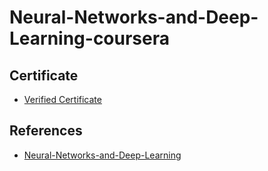 # Neural-Networks-and-Deep-Learning-coursera
## Certificate
* [Verified Certificate](https://www.coursera.org/account/accomplishments/certificate/UGTAM6UFRWBG)
## References
* [Neural-Networks-and-Deep-Learning](https://www.coursera.org/learn/neural-networks-deep-learning)
